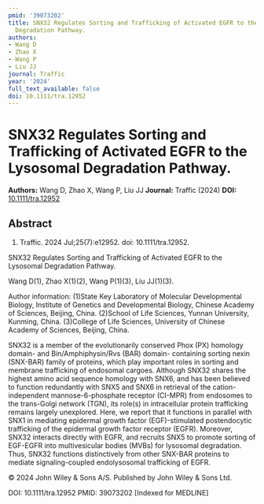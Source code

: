 ```yaml
---
pmid: '39073202'
title: SNX32 Regulates Sorting and Trafficking of Activated EGFR to the Lysosomal
  Degradation Pathway.
authors:
- Wang D
- Zhao X
- Wang P
- Liu JJ
journal: Traffic
year: '2024'
full_text_available: false
doi: 10.1111/tra.12952
---
```


# SNX32 Regulates Sorting and Trafficking of Activated EGFR to the Lysosomal Degradation Pathway.
**Authors:** Wang D, Zhao X, Wang P, Liu JJ
**Journal:** Traffic (2024)
**DOI:** [10.1111/tra.12952](https://doi.org/10.1111/tra.12952)

## Abstract

1. Traffic. 2024 Jul;25(7):e12952. doi: 10.1111/tra.12952.

SNX32 Regulates Sorting and Trafficking of Activated EGFR to the Lysosomal 
Degradation Pathway.

Wang D(1), Zhao X(1)(2), Wang P(1)(3), Liu JJ(1)(3).

Author information:
(1)State Key Laboratory of Molecular Developmental Biology, Institute of 
Genetics and Developmental Biology, Chinese Academy of Sciences, Beijing, China.
(2)School of Life Sciences, Yunnan University, Kunming, China.
(3)College of Life Sciences, University of Chinese Academy of Sciences, Beijing, 
China.

SNX32 is a member of the evolutionarily conserved Phox (PX) homology domain- and 
Bin/Amphiphysin/Rvs (BAR) domain- containing sorting nexin (SNX-BAR) family of 
proteins, which play important roles in sorting and membrane trafficking of 
endosomal cargoes. Although SNX32 shares the highest amino acid sequence 
homology with SNX6, and has been believed to function redundantly with SNX5 and 
SNX6 in retrieval of the cation-independent mannose-6-phosphate receptor 
(CI-MPR) from endosomes to the trans-Golgi network (TGN), its role(s) in 
intracellular protein trafficking remains largely unexplored. Here, we report 
that it functions in parallel with SNX1 in mediating epidermal growth factor 
(EGF)-stimulated postendocytic trafficking of the epidermal growth factor 
receptor (EGFR). Moreover, SNX32 interacts directly with EGFR, and recruits SNX5 
to promote sorting of EGF-EGFR into multivesicular bodies (MVBs) for lysosomal 
degradation. Thus, SNX32 functions distinctively from other SNX-BAR proteins to 
mediate signaling-coupled endolysosomal trafficking of EGFR.

© 2024 John Wiley & Sons A/S. Published by John Wiley & Sons Ltd.

DOI: 10.1111/tra.12952
PMID: 39073202 [Indexed for MEDLINE]
